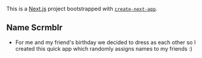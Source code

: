 This is a [Next.js](https://nextjs.org) project bootstrapped with [`create-next-app`](https://nextjs.org/docs/app/api-reference/cli/create-next-app).

## Name Scrmblr
- For me and my friend's birthday we decided to dress as each other so I  created this quick app which randomly assigns names to my friends :) 